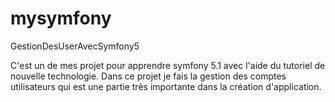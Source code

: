 # mysymfony
GestionDesUserAvecSymfony5

C'est un de mes projet pour apprendre symfony 5.1 avec l'aide du tutoriel de nouvelle technologie. Dans ce projet je fais la gestion des comptes utilisateurs qui est une partie très
importante dans la création d'application.
